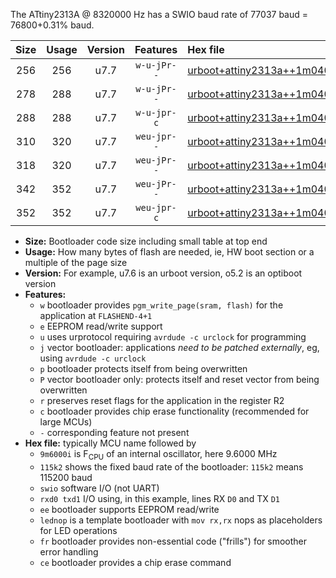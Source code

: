 The ATtiny2313A @ 8320000 Hz has a SWIO baud rate of 77037 baud = 76800+0.31% baud.

|Size|Usage|Version|Features|Hex file|
|:-:|:-:|:-:|:-:|:--|
|256|256|u7.7|`w-u-jPr--`|[urboot+attiny2313a++1m0400i++++9k6_swio_rxd0_txd1_lednop.hex](https://raw.githubusercontent.com/stefanrueger/urboot.hex/main/mcus/attiny2313a/internal_oscillator/fint++1m0400_Hz/br++++9k6_bps/urboot+attiny2313a++1m0400i++++9k6_swio_rxd0_txd1_lednop.hex)|
|278|288|u7.7|`w-u-jPr--`|[urboot+attiny2313a++1m0400i++++9k6_swio_rxd0_txd1_lednop_fr.hex](https://raw.githubusercontent.com/stefanrueger/urboot.hex/main/mcus/attiny2313a/internal_oscillator/fint++1m0400_Hz/br++++9k6_bps/urboot+attiny2313a++1m0400i++++9k6_swio_rxd0_txd1_lednop_fr.hex)|
|288|288|u7.7|`w-u-jpr-c`|[urboot+attiny2313a++1m0400i++++9k6_swio_rxd0_txd1_lednop_fr_ce.hex](https://raw.githubusercontent.com/stefanrueger/urboot.hex/main/mcus/attiny2313a/internal_oscillator/fint++1m0400_Hz/br++++9k6_bps/urboot+attiny2313a++1m0400i++++9k6_swio_rxd0_txd1_lednop_fr_ce.hex)|
|310|320|u7.7|`weu-jpr--`|[urboot+attiny2313a++1m0400i++++9k6_swio_rxd0_txd1_ee_lednop.hex](https://raw.githubusercontent.com/stefanrueger/urboot.hex/main/mcus/attiny2313a/internal_oscillator/fint++1m0400_Hz/br++++9k6_bps/urboot+attiny2313a++1m0400i++++9k6_swio_rxd0_txd1_ee_lednop.hex)|
|318|320|u7.7|`weu-jPr--`|[urboot+attiny2313a++1m0400i++++9k6_swio_rxd0_txd1_ee.hex](https://raw.githubusercontent.com/stefanrueger/urboot.hex/main/mcus/attiny2313a/internal_oscillator/fint++1m0400_Hz/br++++9k6_bps/urboot+attiny2313a++1m0400i++++9k6_swio_rxd0_txd1_ee.hex)|
|342|352|u7.7|`weu-jPr--`|[urboot+attiny2313a++1m0400i++++9k6_swio_rxd0_txd1_ee_lednop_fr.hex](https://raw.githubusercontent.com/stefanrueger/urboot.hex/main/mcus/attiny2313a/internal_oscillator/fint++1m0400_Hz/br++++9k6_bps/urboot+attiny2313a++1m0400i++++9k6_swio_rxd0_txd1_ee_lednop_fr.hex)|
|352|352|u7.7|`weu-jpr-c`|[urboot+attiny2313a++1m0400i++++9k6_swio_rxd0_txd1_ee_lednop_fr_ce.hex](https://raw.githubusercontent.com/stefanrueger/urboot.hex/main/mcus/attiny2313a/internal_oscillator/fint++1m0400_Hz/br++++9k6_bps/urboot+attiny2313a++1m0400i++++9k6_swio_rxd0_txd1_ee_lednop_fr_ce.hex)|

- **Size:** Bootloader code size including small table at top end
- **Usage:** How many bytes of flash are needed, ie, HW boot section or a multiple of the page size
- **Version:** For example, u7.6 is an urboot version, o5.2 is an optiboot version
- **Features:**
  + `w` bootloader provides `pgm_write_page(sram, flash)` for the application at `FLASHEND-4+1`
  + `e` EEPROM read/write support
  + `u` uses urprotocol requiring `avrdude -c urclock` for programming
  + `j` vector bootloader: applications *need to be patched externally*, eg, using `avrdude -c urclock`
  + `p` bootloader protects itself from being overwritten
  + `P` vector bootloader only: protects itself and reset vector from being overwritten
  + `r` preserves reset flags for the application in the register R2
  + `c` bootloader provides chip erase functionality (recommended for large MCUs)
  + `-` corresponding feature not present
- **Hex file:** typically MCU name followed by
  + `9m6000i` is F<sub>CPU</sub> of an internal oscillator, here 9.6000 MHz
  + `115k2` shows the fixed baud rate of the bootloader: `115k2` means 115200 baud
  + `swio` software I/O (not UART)
  + `rxd0 txd1` I/O using, in this example, lines RX `D0` and TX `D1`
  + `ee` bootloader supports EEPROM read/write
  + `lednop` is a template bootloader with `mov rx,rx` nops as placeholders for LED operations
  + `fr` bootloader provides non-essential code ("frills") for smoother error handling
  + `ce` bootloader provides a chip erase command

